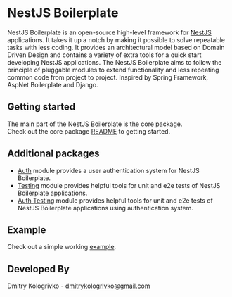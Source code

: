 # NestJS Boilerplate

NestJS Boilerplate is an open-source high-level framework for [NestJS](https://github.com/nestjs/nest) applications.
It takes it up a notch by making it possible to solve repeatable tasks with less coding. It provides an architectural 
model based on Domain Driven Design and contains a variety of extra tools for a quick start developing NestJS
applications. The NestJS Boilerplate aims to follow the principle of pluggable modules to extend functionality and
less repeating common code from project to project. Inspired by Spring Framework, AspNet Boilerplate and Django.

## Getting started

The main part of the NestJS Boilerplate is the core package.\
Check out the core package [README](/packages/core/README.md) to getting started.

## Additional packages

* [Auth](/packages/auth/README.md) module provides a user authentication system for NestJS Boilerplate.
* [Testing](/packages/testing/README.md) module provides helpful tools for unit and e2e tests of NestJS Boilerplate
  applications.
* [Auth Testing](/packages/auth-testing/README.md) module provides helpful tools for unit and e2e tests of
  NestJS Boilerplate applications using authentication system.

## Example

Check out a simple working [example](/packages/example).

## Developed By

Dmitry Kologrivko - dmitrykologrivko@gmail.com
